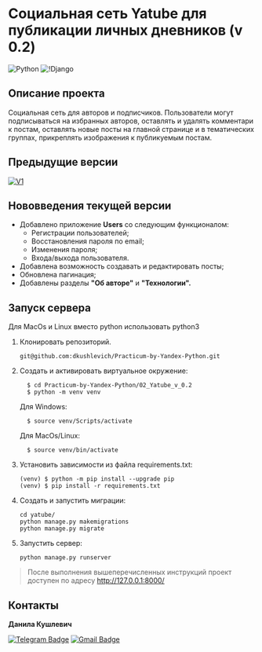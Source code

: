 # Социальная сеть Yatube для публикации личных дневников (v 0.2)
![Python](https://img.shields.io/badge/Python-3.9.10-blue) ![!Django](https://img.shields.io/badge/Django-2.2.9-blue)

## Описание проекта
Социальная сеть для авторов и подписчиков. Пользователи могут подписываться на избранных авторов, оставлять и удалять комментари к постам, оставлять новые посты на главной странице и в тематических группах, прикреплять изображения к публикуемым постам.

## Предыдущие версии

[![V1](https://img.shields.io/badge/Version-0.1-blue?style=flat&link=https://github.com/dkushlevich/Practicum-by-Yandex-Python/tree/main/02_Yatube/02_Yatube_v_0.1)](https://github.com/dkushlevich/Practicum-by-Yandex-Python/tree/main/02_Yatube/02_Yatube_v_0.1)

## Нововведения текущей версии
- Добавлено приложение **Users** со следующим функционалом:
    - Регистрации пользователей;
    - Восстановления пароля по email;
    - Изменения пароля;
    - Входа/выхода пользователя.
- Добавлена возможность создавать и редактировать посты;
- Обновлена пагинация;
- Добавлены разделы **"Об авторе"** и **"Технологии".**



## Запуск сервера

 Для MacOs и Linux вместо python использовать python3

1. Клонировать репозиторий.
   ```
   git@github.com:dkushlevich/Practicum-by-Yandex-Python.git
   ```
2. Cоздать и активировать виртуальное окружение:
    ```
      $ cd Practicum-by-Yandex-Python/02_Yatube_v_0.2
      $ python -m venv venv
    ```
    Для Windows:
    ```
      $ source venv/Scripts/activate
    ```
    Для MacOs/Linux:
    ```
      $ source venv/bin/activate
    ```
3. Установить зависимости из файла requirements.txt:
    ```
    (venv) $ python -m pip install --upgrade pip
    (venv) $ pip install -r requirements.txt
    ```
4. Создать и запустить миграции:
    ```
    cd yatube/
    python manage.py makemigrations
    python manage.py migrate
    ```
5. Запустить сервер:
    ```
    python manage.py runserver
    ```
> После выполнения вышеперечисленных инструкций проект доступен по адресу http://127.0.0.1:8000/

## Контакты

**Данила Кушлевич** 

[![Telegram Badge](https://img.shields.io/badge/-dkushlevich-blue?style=social&logo=telegram&link=https://t.me/dkushlevich)](https://t.me/dkushlevich) [![Gmail Badge](https://img.shields.io/badge/-dkushlevich@gmail.com-c14438?style=flat&logo=Gmail&logoColor=white&link=mailto:dkushlevich@gmail.com)](mailto:dkushlevich@gmail.com)
